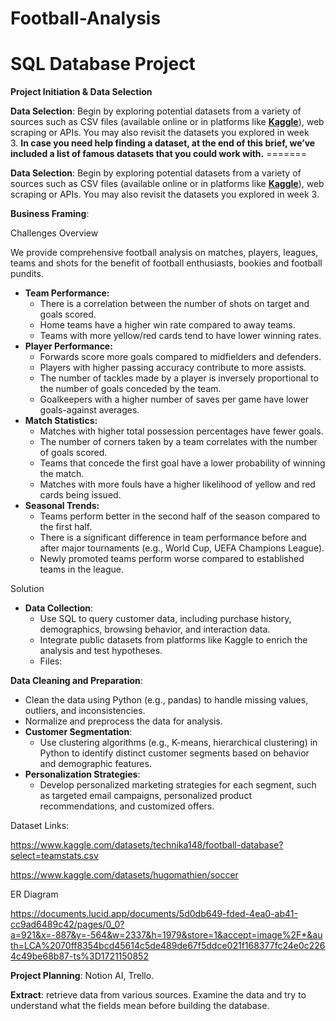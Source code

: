 # Football-Analysis
# SQL Database Project

**Project Initiation & Data Selection**

**Data Selection**: Begin by exploring potential datasets from a variety of sources such as CSV files (available online or in platforms like [**Kaggle**](https://www.kaggle.com/datasets)), web scraping or APIs. You may also revisit the datasets you explored in week 3. **In case you need help finding a dataset, at the end of this brief, we’ve included a list of famous datasets that you could work with.** =======

**Data Selection**: Begin by exploring potential datasets from a variety of sources such as CSV files (available online or in platforms like [**Kaggle**](https://www.kaggle.com/datasets)), web scraping or APIs. You may also revisit the datasets you explored in week 3.

**Business Framing**: 

Challenges Overview

We provide comprehensive football analysis on matches, players, leagues, teams and shots for the benefit of football enthusiasts, bookies and football pundits.

- **Team Performance:**
    - There is a correlation between the number of shots on target and goals scored.
    - Home teams have a higher win rate compared to away teams.
    - Teams with more yellow/red cards tend to have lower winning rates.
- **Player Performance:**
    - Forwards score more goals compared to midfielders and defenders.
    - Players with higher passing accuracy contribute to more assists.
    - The number of tackles made by a player is inversely proportional to the number of goals conceded by the team.
    - Goalkeepers with a higher number of saves per game have lower goals-against averages.
- **Match Statistics:**
    - Matches with higher total possession percentages have fewer goals.
    - The number of corners taken by a team correlates with the number of goals scored.
    - Teams that concede the first goal have a lower probability of winning the match.
    - Matches with more fouls have a higher likelihood of yellow and red cards being issued.
- **Seasonal Trends:**
    - Teams perform better in the second half of the season compared to the first half.
    - There is a significant difference in team performance before and after major tournaments (e.g., World Cup, UEFA Champions League).
    - Newly promoted teams perform worse compared to established teams in the league.

Solution

- **Data Collection**:
    - Use SQL to query customer data, including purchase history, demographics, browsing behavior, and interaction data.
    - Integrate public datasets from platforms like Kaggle to enrich the analysis and test hypotheses.
    - Files:

**Data Cleaning and Preparation**:

- Clean the data using Python (e.g., pandas) to handle missing values, outliers, and inconsistencies.
- Normalize and preprocess the data for analysis.
- **Customer Segmentation**:
    - Use clustering algorithms (e.g., K-means, hierarchical clustering) in Python to identify distinct customer segments based on behavior and demographic features.
- **Personalization Strategies**:
    - Develop personalized marketing strategies for each segment, such as targeted email campaigns, personalized product recommendations, and customized offers.

Dataset Links:

https://www.kaggle.com/datasets/technika148/football-database?select=teamstats.csv

https://www.kaggle.com/datasets/hugomathien/soccer

ER Diagram

https://documents.lucid.app/documents/5d0db649-fded-4ea0-ab41-cc9ad6489c42/pages/0_0?a=921&x=-887&y=-564&w=2337&h=1979&store=1&accept=image%2F*&auth=LCA%2070ff8354bcd45614c5de489de67f5ddce021f168377fc24e0c2264c49be68b87-ts%3D1721150852

**Project Planning**: Notion AI, Trello.

**Extract**: retrieve data from various sources. Examine the data and try to understand what the fields mean before building the database.
